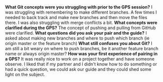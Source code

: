 **What Git concepts were you struggling with prior to the GPS session?**
  I was struggling with remembering to make different branches. A few times I needed to back track and make new branches and then move the files there. I was also struggling with merge conflicts a bit.
**What concepts were clarified during the GPS?**
  The concept of pushing and pulling from GitHub were clarified.
**What questions did you ask your pair and the guide?**
  I asked about making new branches and where to push which branch (ie origin master or the feature branch)
**What still confuses you about Git?**
  I am still a bit weary on where to push branches, be it another feature branch name or always origin master?
**How was your first experience of pairing in a GPS?**
  It was really nice to work on a project together and have someone observe. I liked that if my partner and I didn't know how to do something or had a quick question, we could ask our guide and they could shed some light on the subject.

